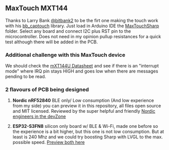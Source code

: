 ## MaxTouch MXT144

Thanks to Larry Bank [@bitbank2](https://github.com/bitbank2) to be the firt one making the touch work with his [bb_captouch](https://github.com/bitbank2/bb_captouch/) library.
Just load in Arduino IDE the [MaxTouchSharp](https://github.com/martinberlin/Sharp-LV/tree/main/Firmware/MaxTouchSharp) folder. Select any board and connect I2C plus RST pin to the microcontroller. Does not need in my opinion pullup resistances for a quick test although there will be added in the PCB.

### Additional challenge with this MaxTouch device

We should check the [mXT144U Datasheet](https://www.microchip.com/content/dam/mchp/documents/OTH/ProductDocuments/DataSheets/mXT144U%20Touchscreen%20Controller%20Product%20Datasheet.pdf) and see if there is an "interrupt mode" where IRQ pin stays HIGH and goes low when there are messages pending to be read.

### 2 flavours of PCB being designed

1. **Nordic nRF52840** BLE only/ Low consumption (And low experience from my side) you can preview it in this repository, all files open source and MIT licensed. Reviewed by the super helpful and friendly [Nordic engineers in the devZone](https://devzone.nordicsemi.com/f/nordic-q-a/112090/schematics-sanity-check-for-a-sharp-lcd-controller-using-nrf52840)



2. **ESP32-S3FN8** silicon only board w/ BLE & Wi-Fi, made one before so the experience is a bit higher, but this one is not low consumption. But at least is 240 Mhz and we could try boosting Sharp with LVGL to the max. possible speed.
[Preview both here](https://github.com/martinberlin/Sharp-LV/wiki/PCBs-being-made)